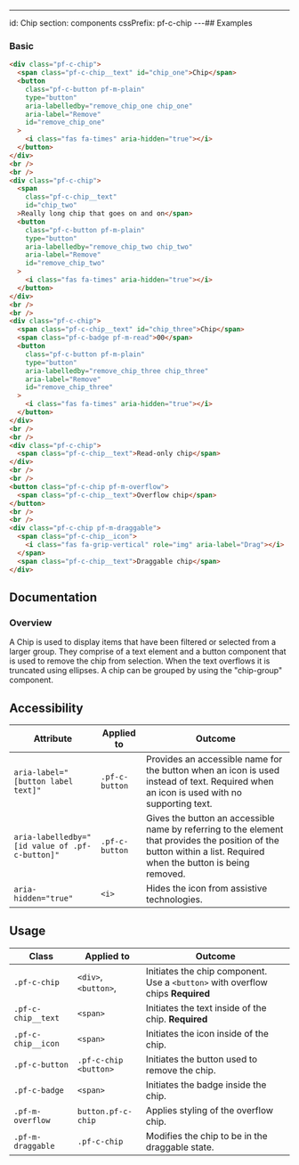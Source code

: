 ---
id: Chip
section: components
cssPrefix: pf-c-chip
---## Examples

### Basic

```html
<div class="pf-c-chip">
  <span class="pf-c-chip__text" id="chip_one">Chip</span>
  <button
    class="pf-c-button pf-m-plain"
    type="button"
    aria-labelledby="remove_chip_one chip_one"
    aria-label="Remove"
    id="remove_chip_one"
  >
    <i class="fas fa-times" aria-hidden="true"></i>
  </button>
</div>
<br />
<br />
<div class="pf-c-chip">
  <span
    class="pf-c-chip__text"
    id="chip_two"
  >Really long chip that goes on and on</span>
  <button
    class="pf-c-button pf-m-plain"
    type="button"
    aria-labelledby="remove_chip_two chip_two"
    aria-label="Remove"
    id="remove_chip_two"
  >
    <i class="fas fa-times" aria-hidden="true"></i>
  </button>
</div>
<br />
<br />
<div class="pf-c-chip">
  <span class="pf-c-chip__text" id="chip_three">Chip</span>
  <span class="pf-c-badge pf-m-read">00</span>
  <button
    class="pf-c-button pf-m-plain"
    type="button"
    aria-labelledby="remove_chip_three chip_three"
    aria-label="Remove"
    id="remove_chip_three"
  >
    <i class="fas fa-times" aria-hidden="true"></i>
  </button>
</div>
<br />
<br />
<div class="pf-c-chip">
  <span class="pf-c-chip__text">Read-only chip</span>
</div>
<br />
<br />
<button class="pf-c-chip pf-m-overflow">
  <span class="pf-c-chip__text">Overflow chip</span>
</button>
<br />
<br />
<div class="pf-c-chip pf-m-draggable">
  <span class="pf-c-chip__icon">
    <i class="fas fa-grip-vertical" role="img" aria-label="Drag"></i>
  </span>
  <span class="pf-c-chip__text">Draggable chip</span>
</div>

```

## Documentation

### Overview

A Chip is used to display items that have been filtered or selected from a larger group. They comprise of a text element and a button component that is used to remove the chip from selection. When the text overflows it is truncated using ellipses. A chip can be grouped by using the "chip-group" component.

## Accessibility

| Attribute                                      | Applied to     | Outcome                                                                                                                                                            |
| ---------------------------------------------- | -------------- | ------------------------------------------------------------------------------------------------------------------------------------------------------------------ |
| `aria-label="[button label text]"`             | `.pf-c-button` | Provides an accessible name for the button when an icon is used instead of text. Required when an icon is used with no supporting text.                            |
| `aria-labelledby="[id value of .pf-c-button]"` | `.pf-c-button` | Gives the button an accessible name by referring to the element that provides the position of the button within a list. Required when the button is being removed. |
| `aria-hidden="true"`                           | `<i>`          | Hides the icon from assistive technologies.                                                                                                                        |

## Usage

| Class              | Applied to            | Outcome                                                                         |
| ------------------ | --------------------- | ------------------------------------------------------------------------------- |
| `.pf-c-chip`       | `<div>`, `<button>`,  | Initiates the chip component. Use a `<button>` with overflow chips **Required** |
| `.pf-c-chip__text` | `<span>`              | Initiates the text inside of the chip. **Required**                             |
| `.pf-c-chip__icon` | `<span>`              | Initiates the icon inside of the chip.                                          |
| `.pf-c-button`     | `.pf-c-chip <button>` | Initiates the button used to remove the chip.                                   |
| `.pf-c-badge`      | `<span>`              | Initiates the badge inside the chip.                                            |
| `.pf-m-overflow`   | `button.pf-c-chip`    | Applies styling of the overflow chip.                                           |
| `.pf-m-draggable`  | `.pf-c-chip`          | Modifies the chip to be in the draggable state.                                 |
